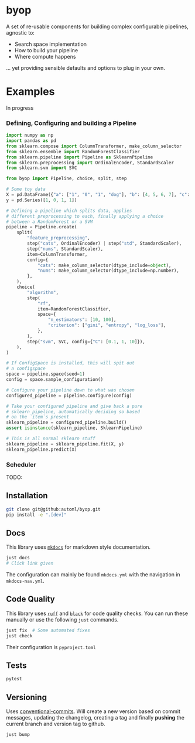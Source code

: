 # byop
A set of re-usable components for building complex
configurable pipelines, agnostic to:
* Search space implementation
* How to build your pipeline
* Where compute happens

... yet providing sensible defaults and options to plug in your own.


# Examples
In progress

### Defining, Configuring and building a Pipeline
```python
import numpy as np
import pandas as pd
from sklearn.compose import ColumnTransformer, make_column_selector
from sklearn.ensemble import RandomForestClassifier
from sklearn.pipeline import Pipeline as SklearnPipeline
from sklearn.preprocessing import OrdinalEncoder, StandardScaler
from sklearn.svm import SVC

from byop import Pipeline, choice, split, step

# Some toy data
X = pd.DataFrame({"a": ["1", "0", "1", "dog"], "b": [4, 5, 6, 7], "c": [7, 8, 9, 10]})
y = pd.Series([1, 0, 1, 1])

# Defining a pipeline which splits data, applies
# different preprocessing to each, finally applying a choice
# between a RandomForest or a SVM
pipeline = Pipeline.create(
    split(
        "feature_preprocessing",
        step("cats", OrdinalEncoder) | step("std", StandardScaler),
        step("nums", StandardScaler),
        item=ColumnTransformer,
        config={
            "cats": make_column_selector(dtype_include=object),
            "nums": make_column_selector(dtype_include=np.number),
        },
    ),
    choice(
        "algorithm",
        step(
            "rf",
            item=RandomForestClassifier,
            space={
                "n_estimators": [10, 100],
                "criterion": ["gini", "entropy", "log_loss"],
            },
        ),
        step("svm", SVC, config={"C": [0.1, 1, 10]}),
    ),
)

# If ConfigSpace is installed, this will spit out
# a configspace
space = pipeline.space(seed=1)
config = space.sample_configuration()

# Configure your pipeline down to what was chosen
configured_pipeline = pipeline.configure(config)

# Take your configured pipeline and give back a pure
# sklearn pipeline, automatically deciding so based
# on the `item`s present
sklearn_pipeline = configured_pipeline.build()
assert isinstance(sklearn_pipeline, SklearnPipeline)

# This is all normal sklearn stuff
sklearn_pipeline = sklearn_pipeline.fit(X, y)
sklearn_pipeline.predict(X)
```

### Scheduler
TODO:


## Installation
```bash
git clone git@github:automl/byop.git
pip install -e ".[dev]"
```

## Docs
This library uses [`mkdocs`](https://squidfunk.github.io/mkdocs-material/getting-started/) for markdown style documentation.
```bash
just docs
# Click link given
```

The configuration can mainly be found `mkdocs.yml` with
the navigation in `mkdocs-nav.yml`.

## Code Quality
This library uses [`ruff`](https://github.com/charliermarsh/ruff) and [`black`](https://github.com/psf/black)
for code quality checks. You can run these manually or use the following
`just` commands.

```python
just fix  # Some automated fixes
just check
```

Their configuration is `pyproject.toml`


## Tests
```bash
pytest
```

## Versioning
Uses [conventional-commits](https://www.conventionalcommits.org/en/v1.0.0/#summary). Will create
a new version based on commit messages, updating the changelog, creating a tag
and finally **pushing** the current branch and version tag to github.
```bash
just bump
```
